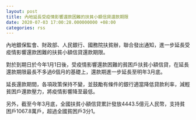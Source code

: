 ```yaml
---
layout: post
title: 內地延長受疫情影響還款困難的扶貧小額信貸還款期限
date: 2020-07-03 17:00:28.000000000 +08:00
categories: rss
---
```


內地銀保監會、財政部、人民銀行、國務院扶貧辦，聯合發出通知，進一步延長受疫情影響還款困難的扶貧小額信貸還款期限。

對於到期日於今年1月1日後，受疫情影響還款困難的貧困戶扶貧小額信貸，在延長還款期限最長不多過6個月的基礎上，還款期進一步延長至明年3月底。

延長還款期間，各項政策保持不變，並鼓勵有條件的銀行適當降低貸款利率，減輕貧困戶還款壓力，將疫情影響降至最低。

另外，截至今年3月底，全國扶貧小額信貸累計發放4443.5億元人民幣，支持貧困戶1067.8萬戶，超過全國貧困戶3分1。
